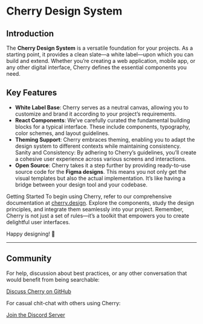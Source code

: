 # Cherry Design System
## Introduction
The **Cherry Design System** is a versatile foundation for your projects. As a starting point, it provides a clean slate—a white label—upon which you can build and extend. Whether you’re creating a web application, mobile app, or any other digital interface, Cherry defines the essential components you need.

## Key Features
- **White Label Base**: Cherry serves as a neutral canvas, allowing you to customize and brand it according to your project’s requirements.
- **React Components**: We’ve carefully curated the fundamental building blocks for a typical interface. These include components, typography, color schemes, and layout guidelines.
- **Theming Support**: Cherry embraces theming, enabling you to adapt the design system to different contexts while maintaining consistency.
Sanity and Consistency: By adhering to Cherry’s guidelines, you’ll create a cohesive user experience across various screens and interactions.
- **Open Source**: Cherry takes it a step further by providing ready-to-use source code for the **Figma designs**. This means you not only get the visual templates but also the actual implementation. It’s like having a bridge between your design tool and your codebase.

Getting Started
To begin using Cherry, refer to our comprehensive documentation at [cherry.design](https://cherry.design/). Explore the components, study the design principles, and integrate them seamlessly into your project. Remember, Cherry is not just a set of rules—it’s a toolkit that empowers you to create delightful user interfaces.

Happy designing! 🍒

---

## Community

For help, discussion about best practices, or any other conversation that would benefit from being searchable:

[Discuss Cherry  on GitHub](https://github.com/cherry-design-system/styled-components/discussions)

For casual chit-chat with others using Cherry:

[Join the Discord Server](https://discord.gg/6JvcWU5bke)
